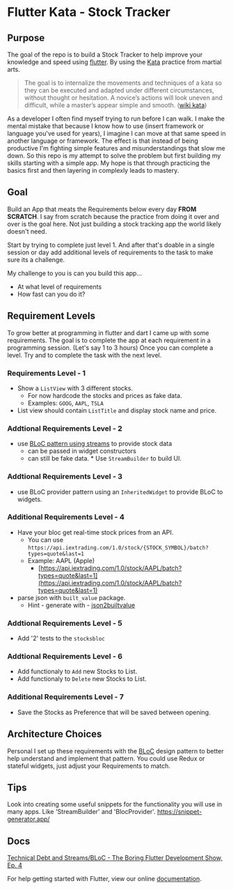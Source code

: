 

# Flutter Kata - Stock Tracker

## Purpose

The goal of the repo is to build a Stock Tracker to help improve your knowledge and speed using [flutter](https://flutter.io/). By using the [Kata](https://en.wikipedia.org/wiki/Kata) practice from martial arts.

> The goal is to internalize the movements and techniques of a kata so they can be executed and adapted under different circumstances, without thought or hesitation. A novice’s actions will look uneven and difficult, while a master’s appear simple and smooth. ([wiki kata](https://en.wikipedia.org/wiki/Kata))


As a developer I often find myself trying to run before I can walk. I make the mental mistake that because I know how to use (insert framework or language you've used for years), I imagine I can move at that same speed in another language or framework.  The effect is that instead of being productive I'm fighting simple features and misunderstandings that slow me down. So this repo is my attempt to solve the problem but first building my skills starting with a simple app. My hope is that through practicing the basics first and then layering in complexly leads to mastery.

## Goal

Build an App that meats the Requirements below every day **FROM SCRATCH**. I say from scratch because the practice from doing it over and over is the goal here. Not just building a stock tracking app the world likely doesn't need. 

Start by trying to complete just level 1. And after that's doable in a single session or day add additional levels of requirements to the task to make sure its a challenge. 

My challenge to you is can you build this app...
* At what level of requirements
* How fast can you do it?

## Requirement Levels

To grow better at programming in flutter and dart I came up with some requirements. The goal is to complete the app at each requirement in a programming session. (Let's say 1 to 3 hours) Once you can complete a level. Try and to complete the task with the next level.


### Requirements Level - 1

* Show a `ListView` with 3 different stocks.
   * For now hardcode the stocks and prices as fake data.
   * Examples: `GOOG`, `AAPL`, `TSLA` 
 * List view should contain `ListTitle` and display stock name and price.
   

### Addtional Requirements Level - 2
   * use [BLoC pattern using streams](https://medium.com/flutter-io/build-reactive-mobile-apps-in-flutter-companion-article-13950959e381) to provide stock data
        * can be passed in widget constructors
        * can still be fake data.
    * Use `StreamBuilder` to build UI.


### Addtional Requirements Level - 3
   * use BLoC provider pattern using an `InheritedWidget`  to provide BLoC to widgets.

### Additional Requirements Level - 4
* Have your bloc get real-time stock prices from an API.
    * You can use `https://api.iextrading.com/1.0/stock/{STOCK_SYMBOL}/batch?types=quote&last=1`
    * Example: AAPL (Apple)
        * [https://api.iextrading.com/1.0/stock/AAPL/batch?types=quote&last=1](https://api.iextrading.com/1.0/stock/AAPL/batch?types=quote&last=1)
 * parse json with `built_value` package. 
    * Hint - generate with - [json2builtvalue](https://github.com/charafau/json2builtvalue)

### Addtional Requirements Level - 5
* Add '2' tests to the `stocksbloc`


### Addtional Requirements Level - 6
* Add functionaly to `Add` new Stocks to List.
* Add functionaly to `Delete` new Stocks to List.

### Additional Requirements Level - 7
* Save the Stocks as Preference that will be saved between opening.

## Architecture Choices

Personal I set up these requirements with the [BLoC](https://medium.com/flutter-io/build-reactive-mobile-apps-in-flutter-companion-article-13950959e381) design pattern to better help understand and implement that pattern. You could use Redux or stateful widgets, just adjust your Requirements to match.

## Tips

Look into creating some useful snippets for the functionality you will use in many apps. Like 'StreamBuilder' and 'BlocProvider'.
https://snippet-generator.app/


## Docs
[Technical Debt and Streams/BLoC - The Boring Flutter Development Show, Ep. 4](https://www.youtube.com/watch?v=fahC3ky_zW0&list=PLOU2XLYxmsIK0r_D-zWcmJ1plIcDNnRkK&index=5&linkId=54548192)

For help getting started with Flutter, view our online
[documentation](https://flutter.io/).
